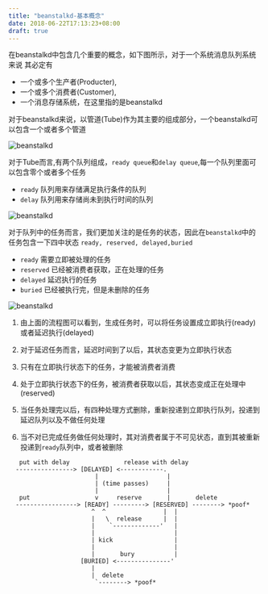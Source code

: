 ```yaml
---
title: "beanstalkd-基本概念"
date: 2018-06-22T17:13:23+08:00
draft: true
---
```


在beanstalkd中包含几个重要的概念，如下图所示，对于一个系统消息队列系统来说
其必定有
- 一个或多个生产者(Producter),
- 一个或多个消费者(Customer),
- 一个消息存储系统，在这里指的是beanstalkd

对于beanstalkd来说，以管道(Tube)作为其主要的组成部分，一个beanstalkd可以包含一个或者多个管道

![beanstalkd](/images/beanstalkd-systerm.png)



对于Tube而言,有两个队列组成，`ready queue`和`delay queue`,每一个队列里面可以包含零个或者多个任务

- `ready` 队列用来存储满足执行条件的队列
- `delay` 队列用来存储尚未到执行时间的队列

![beanstalkd](/images/beanstalkd-tube.png)


对于队列中的任务而言，我们更加关注的是任务的状态，因此在`beanstalkd`中的任务包含一下四中状态
`ready, reserved, delayed,buried`

- `ready` 需要立即被处理的任务
- `reserved` 已经被消费者获取，正在处理的任务
- `delayed` 延迟执行的任务
- `buried` 已经被执行完，但是未删除的任务

![beanstalkd](/images/beanstalkd-stats.png)


1. 由上面的流程图可以看到，生成任务时，可以将任务设置成立即执行(ready)或者延迟执行(delayed)

1. 对于延迟任务而言，延迟时间到了以后，其状态变更为立即执行状态

1. 只有在立即执行状态下的任务，才能被消费者消费

1. 处于立即执行状态下的任务，被消费者获取以后，其状态变成正在处理中(reserved)

1. 当任务处理完以后，有四种处理方式删除，重新投递到立即执行队列，投递到延迟队列以及不做任何处理

1. 当不对已完成任务做任何处理时，其对消费者属于不可见状态，直到其被重新投递到`ready`队列中，或者被删除

```asciiarmor
   put with delay               release with delay
  ----------------> [DELAYED] <------------.
                        |                   |
                        | (time passes)     |
                        |                   |
   put                  v     reserve       |       delete
  -----------------> [READY] ---------> [RESERVED] --------> *poof*
                       ^  ^                |  |
                       |   \  release      |  |
                       |    `-------------'   |
                       |                      |
                       | kick                 |
                       |                      |
                       |       bury           |
                    [BURIED] <---------------'
                       |
                       |  delete
                        `--------> *poof*
```
